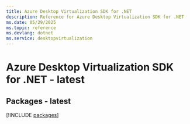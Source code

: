 ```yaml
---
title: Azure Desktop Virtualization SDK for .NET
description: Reference for Azure Desktop Virtualization SDK for .NET
ms.date: 05/29/2025
ms.topic: reference
ms.devlang: dotnet
ms.service: desktopvirtualization
---
```

# Azure Desktop Virtualization SDK for .NET - latest
## Packages - latest
[!INCLUDE [packages](desktop-virtualization-index.md)]